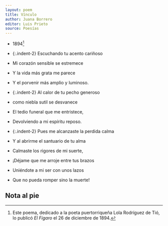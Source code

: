 ```yaml
---
layout: poem
title: Vínculo 
author: Juana Borrero 
editor: Luis Prieto 
source: Poesías 
---
```

- 1894[^fn1]

- {:.indent-2} Escuchando tu acento cariñoso 
- Mi corazón sensible se estremece 
- Y la vida más grata me parece
- Y el porvenir más amplio y luminoso. 

- {:.indent-2} Al calor de tu pecho generoso 
- como niebla sutil se desvanece 
- El tedio funeral que me entristece, 
- Devolviendo a mi espíritu reposo. 

- {:.indent-2} Pues me alcanzaste la perdida calma
- Y al abrirme el santuario de tu alma 
- Calmaste los rigores de mi suerte,

- ¡Déjame que me arroje entre tus brazos 
- Uniéndote a mi ser con unos lazos 
- Que no pueda romper sino la muerte! 

## Nota al pie 

[^fn1]: Este poema, dedicado a la poeta puertorriqueña Lola Rodríguez de Tió, lo publicó _El Fígaro_ el 26 de diciembre de 1894. 

